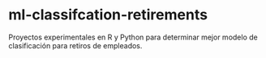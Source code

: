 # ml-classifcation-retirements
Proyectos experimentales en R y  Python para determinar mejor modelo de clasificación para retiros de empleados.
